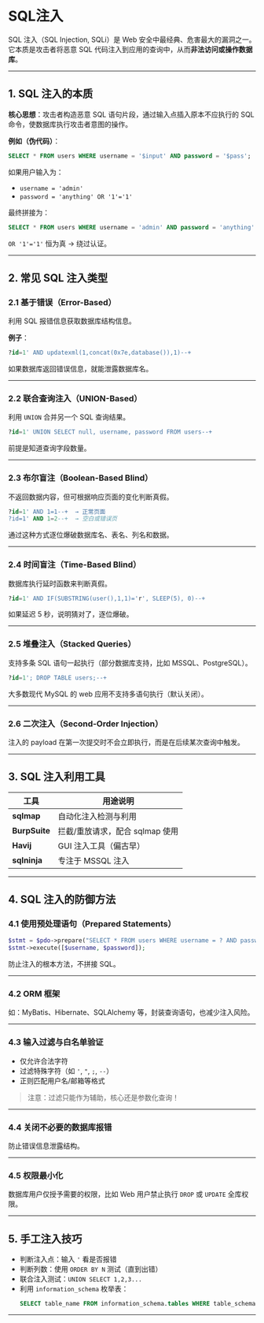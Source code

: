 # SQL注入

SQL 注入（SQL Injection, SQLi）是 Web 安全中最经典、危害最大的漏洞之一。它本质是攻击者将恶意 SQL 代码注入到应用的查询中，从而**非法访问或操作数据库**。


---

## 1. SQL 注入的本质

**核心思想**：攻击者构造恶意 SQL 语句片段，通过输入点插入原本不应执行的 SQL 命令，使数据库执行攻击者意图的操作。

**例如（伪代码）**：

```sql
SELECT * FROM users WHERE username = '$input' AND password = '$pass';
```

如果用户输入为：

- `username = 'admin'`
- `password = 'anything' OR '1'='1'`

最终拼接为：

```sql
SELECT * FROM users WHERE username = 'admin' AND password = 'anything' OR '1'='1';
```

`OR '1'='1'` 恒为真 → 绕过认证。

---

## 2. 常见 SQL 注入类型

### 2.1 **基于错误（Error-Based）**

利用 SQL 报错信息获取数据库结构信息。

**例子**：
```sql
?id=1' AND updatexml(1,concat(0x7e,database()),1)--+
```

如果数据库返回错误信息，就能泄露数据库名。

---

### 2.2 **联合查询注入（UNION-Based）**

利用 `UNION` 合并另一个 SQL 查询结果。

```sql
?id=1' UNION SELECT null, username, password FROM users--+
```

前提是知道查询字段数量。

---

### 2.3 **布尔盲注（Boolean-Based Blind）**

不返回数据内容，但可根据响应页面的变化判断真假。

```sql
?id=1' AND 1=1--+  → 正常页面  
?id=1' AND 1=2--+  → 空白或错误页
```

通过这种方式逐位爆破数据库名、表名、列名和数据。

---

### 2.4 **时间盲注（Time-Based Blind）**

数据库执行延时函数来判断真假。

```sql
?id=1' AND IF(SUBSTRING(user(),1,1)='r', SLEEP(5), 0)--+
```

如果延迟 5 秒，说明猜对了，逐位爆破。

---

### 2.5 **堆叠注入（Stacked Queries）**

支持多条 SQL 语句一起执行（部分数据库支持，比如 MSSQL、PostgreSQL）。

```sql
?id=1'; DROP TABLE users;--+
```

大多数现代 MySQL 的 web 应用不支持多语句执行（默认关闭）。

---

### 2.6 **二次注入（Second-Order Injection）**

注入的 payload 在第一次提交时不会立即执行，而是在后续某次查询中触发。

---

## 3. SQL 注入利用工具

| 工具        | 用途说明                      |
|-------------|-------------------------------|
| **sqlmap**  | 自动化注入检测与利用           |
| **BurpSuite** | 拦截/重放请求，配合 sqlmap 使用 |
| **Havij**    | GUI 注入工具（偏古早）        |
| **sqlninja**| 专注于 MSSQL 注入              |

---

## 4. SQL 注入的防御方法

### 4.1 **使用预处理语句（Prepared Statements）**

```php
$stmt = $pdo->prepare("SELECT * FROM users WHERE username = ? AND password = ?");
$stmt->execute([$username, $password]);
```

防止注入的根本方法，不拼接 SQL。

---

### 4.2 **ORM 框架**

如：MyBatis、Hibernate、SQLAlchemy 等，封装查询语句，也减少注入风险。

---

### 4.3 **输入过滤与白名单验证**

- 仅允许合法字符
- 过滤特殊字符（如 `'`, `"`, `;`, `--`）
- 正则匹配用户名/邮箱等格式

> 注意：过滤只能作为辅助，核心还是参数化查询！

---

### 4.4 **关闭不必要的数据库报错**

防止错误信息泄露结构。


---

### 4.5 **权限最小化**

数据库用户仅授予需要的权限，比如 Web 用户禁止执行 `DROP` 或 `UPDATE` 全库权限。

---

## 5. 手工注入技巧

- 判断注入点：输入 `'` 看是否报错
- 判断列数：使用 `ORDER BY N` 测试（直到出错）
- 联合注入测试：`UNION SELECT 1,2,3...`
- 利用 `information_schema` 枚举表：
    ```sql
    SELECT table_name FROM information_schema.tables WHERE table_schema=database();
    ```

---
